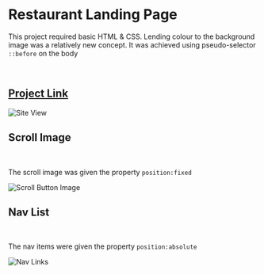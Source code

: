 # Restaurant Landing Page

This project required basic HTML & CSS. Lending colour to the background image was a relatively new concept. It was achieved using pseudo-selector `::before` on the body

<br>

## [Project Link](https://aryansharma15.github.io/restaurant_landing_page/)

![Site View](./restaurant_site_img.png)
<br>

## Scroll Image
<br>

The scroll image was given the property `position:fixed`

![Scroll Button Image](./Screenshot%202022-09-03%20120232.png)

## Nav List
<br>

The nav items were given the property `position:absolute`

![Nav Links](./Screenshot%202022-09-03%20120314.png)
